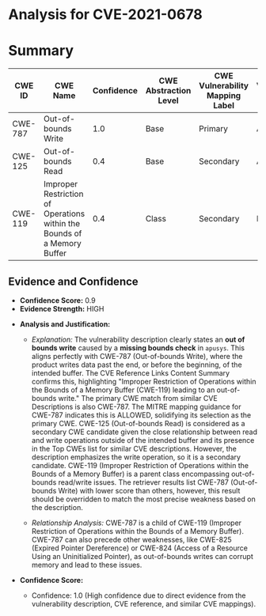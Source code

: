 # Analysis for CVE-2021-0678

# Summary
| CWE ID | CWE Name | Confidence | CWE Abstraction Level | CWE Vulnerability Mapping Label | CWE-Vulnerability Mapping Notes |
|---|---|---|---|---|---|
| CWE-787 | Out-of-bounds Write | 1.0 | Base | Primary | Allowed |
| CWE-125 | Out-of-bounds Read | 0.4 | Base | Secondary | Allowed |
| CWE-119 | Improper Restriction of Operations within the Bounds of a Memory Buffer | 0.4 | Class | Secondary | Discouraged |

## Evidence and Confidence

*   **Confidence Score:** 0.9
*   **Evidence Strength:** HIGH

- **Analysis and Justification:**  
  - *Explanation:* The vulnerability description clearly states an **out of bounds write** caused by a **missing bounds check** in `apusys`. This aligns perfectly with CWE-787 (Out-of-bounds Write), where the product writes data past the end, or before the beginning, of the intended buffer. The CVE Reference Links Content Summary confirms this, highlighting "Improper Restriction of Operations within the Bounds of a Memory Buffer (CWE-119) leading to an out-of-bounds write." The primary CWE match from similar CVE Descriptions is also CWE-787. The MITRE mapping guidance for CWE-787 indicates this is ALLOWED, solidifying its selection as the primary CWE. CWE-125 (Out-of-bounds Read) is considered as a secondary CWE candidate given the close relationship between read and write operations outside of the intended buffer and its presence in the Top CWEs list for similar CVE descriptions. However, the description emphasizes the write operation, so it is a secondary candidate. CWE-119 (Improper Restriction of Operations within the Bounds of a Memory Buffer) is a parent class encompassing out-of-bounds read/write issues. The retriever results list CWE-787 (Out-of-bounds Write) with lower score than others, however, this result should be overridden to match the most precise weakness based on the description.
  
  - *Relationship Analysis:* CWE-787 is a child of CWE-119 (Improper Restriction of Operations within the Bounds of a Memory Buffer). CWE-787 can also precede other weaknesses, like CWE-825 (Expired Pointer Dereference) or CWE-824 (Access of a Resource Using an Uninitialized Pointer), as out-of-bounds writes can corrupt memory and lead to these issues.

- **Confidence Score:**  
  - Confidence: 1.0 (High confidence due to direct evidence from the vulnerability description, CVE reference, and similar CVE mappings).